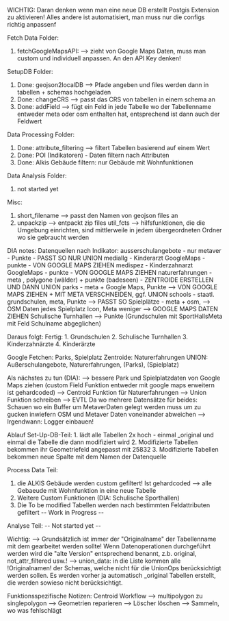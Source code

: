 WICHTIG:
Daran denken wenn man eine neue DB erstellt Postgis Extension zu aktivieren! Alles andere ist automatisiert, man muss nur die configs richtig anpassenf

Fetch Data Folder:

1. fetchGoogleMapsAPI: --> zieht von Google Maps Daten, muss man custom und individuell anpassen. An den API Key denken!

SetupDB Folder:

1. Done: geojson2localDB --> Pfade angeben und files werden dann in tabellen + schemas hochgeladen
2. Done: changeCRS --> passt das CRS von tabellen in einem schema an
3. Done: addField --> fügt ein Feld in jede Tabelle wo der Tabellenname entweder meta oder osm enthalten hat, entsprechend ist dann auch der Feldwert

Data Processing Folder:

1.  Done: attribute_filtering --> filtert Tabellen basierend auf einem Wert
2.  Done: POI (Indikatoren) - Daten filtern nach Attributen
3.  Done: Alkis Gebäude filtern: nur Gebäude mit Wohnfunktionen

Data Analysis Folder:

1. not started yet

Misc:

1. short_filename --> passt den Namen von geojson files an
2. unpackzip --> entpackt zip files
   util_fcts --> hilfsfunktionen, die die Umgebung einrichten, sind mittlerweile in jedem übergeordneten Ordner wo sie gebraucht werden

DIA notes:
Datenquellen nach Indikator:
ausserschulangebote - nur metaver - Punkte - PASST SO NUR UNION
mediallg - Kinderarzt GoogleMaps - punkte - VON GOOGLE MAPS ZIEHEN
medispez - Kinderzahnarzt GoogleMaps - punkte - VON GOOGLE MAPS ZIEHEN
naturerfahrungen - meta , polygone (wälder) + punkte (badeseen) - ZENTROIDE ERSTELLEN UND DANN UNION
parks - meta + Google Maps, Punkte --> VON GOOGLE MAPS ZIEHEN + MIT META VERSCHNEIDEN, ggf. UNION
schools - staatl. grundschulen, meta, Punkte --> PASST SO
Spielplätze - meta + osm, --> OSM Daten jedes Spielplatz Icon, Meta weniger --> GOOGLE MAPS DATEN ZIEHEN
Schulische Turnhallen --> Punkte (Grundschulen mit SportHallsMeta mit Feld Schulname abgeglichen)

Daraus folgt:
Fertig: 1. Grundschulen 2. Schulische Turnhallen 3. Kinderzahnärzte 4. Kinderärzte

Google Fetchen: Parks, Spielplatz
Zentroide: Naturerfahrungen
UNION: Außerschulangebote, Naturerfahrungen, (Parks), (Spielplatz)

Als nächstes zu tun (DIA):
--> bessere Park und Spielplatzdaten von Google Maps ziehen (custom Field Funktion entweder mit google maps erweitern ist gehardcoded)
--> Centroid Funktion für Naturerfahrungen
--> Union Funktion schreiben
--> EVTL Da wo mehrere Datensätze für beides: Schauen wo ein Buffer um MetaverDaten gelegt werden muss um zu gucken inwiefern OSM und Metaver Daten voneinander abweichen
--> Irgendwann: Logger einbauen!

Ablauf
Set-Up-DB-Teil: 1. lädt alle Tabellen 2x hoch - einmal \_original und einmal die Tabelle die dann modifiziert wird 2. Modifizierte Tabellen bekommen ihr Geometriefeld angepasst mit 25832 3. Modifizierte Tabellen bekommen neue Spalte mit dem Namen der Datenquelle

Process Data Teil:

1. die ALKIS Gebäude werden custom gefiltert! Ist gehardcoded --> alle Gebaeude mit Wohnfunktion in eine neue Tabelle
2. Weitere Custom Funktionen (DIA: Schulische Sporthallen)
3. Die To be modified Tabellen werden nach bestimmten Feldattributen gefiltert
   -- Work in Progress --

Analyse Teil:
-- Not started yet --

Wichtig:
--> Grundsätzlich ist immer der "Originalname" der Tabellenname mit dem gearbeitet werden sollte! Wenn Datenoperationen durchgeführt werden wird die "alte Version" entsprechend benannt, z.b. original, not_attr_filtered usw.!
--> union_data: in die Liste kommen alle !Originalnamen! der Schemas, welche nicht für die UnionOps berücksichtigt werden sollen. Es werden vorher ja automatisch \_original Tabellen erstellt, die werden sowieso nicht berücksichtigt.

Funktionsspezifische Notizen:
Centroid Workflow
--> multipolygon zu singlepolygon
--> Geometrien reparieren
--> Löscher löschen
--> Sammeln, wo was fehlschlägt
